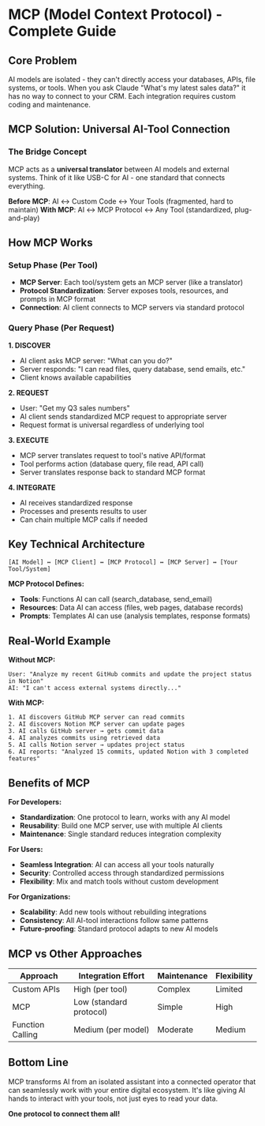 # MCP (Model Context Protocol) - Complete Guide

## Core Problem
AI models are isolated - they can't directly access your databases, APIs, file systems, or tools. When you ask Claude "What's my latest sales data?" it has no way to connect to your CRM. Each integration requires custom coding and maintenance.

## MCP Solution: Universal AI-Tool Connection

### The Bridge Concept
MCP acts as a **universal translator** between AI models and external systems. Think of it like USB-C for AI - one standard that connects everything.

**Before MCP**: AI ↔ Custom Code ↔ Your Tools (fragmented, hard to maintain)
**With MCP**: AI ↔ MCP Protocol ↔ Any Tool (standardized, plug-and-play)

## How MCP Works

### Setup Phase (Per Tool)
- **MCP Server**: Each tool/system gets an MCP server (like a translator)
- **Protocol Standardization**: Server exposes tools, resources, and prompts in MCP format
- **Connection**: AI client connects to MCP servers via standard protocol

### Query Phase (Per Request)

**1. DISCOVER**
- AI client asks MCP server: "What can you do?"
- Server responds: "I can read files, query database, send emails, etc."
- Client knows available capabilities

**2. REQUEST**
- User: "Get my Q3 sales numbers"
- AI client sends standardized MCP request to appropriate server
- Request format is universal regardless of underlying tool

**3. EXECUTE**
- MCP server translates request to tool's native API/format
- Tool performs action (database query, file read, API call)
- Server translates response back to standard MCP format

**4. INTEGRATE**
- AI receives standardized response
- Processes and presents results to user
- Can chain multiple MCP calls if needed

## Key Technical Architecture

```
[AI Model] ↔ [MCP Client] ↔ [MCP Protocol] ↔ [MCP Server] ↔ [Your Tool/System]
```

**MCP Protocol Defines:**
- **Tools**: Functions AI can call (search_database, send_email)
- **Resources**: Data AI can access (files, web pages, database records)
- **Prompts**: Templates AI can use (analysis templates, response formats)

## Real-World Example

**Without MCP:**
```
User: "Analyze my recent GitHub commits and update the project status in Notion"
AI: "I can't access external systems directly..."
```

**With MCP:**
```
1. AI discovers GitHub MCP server can read commits
2. AI discovers Notion MCP server can update pages
3. AI calls GitHub server → gets commit data
4. AI analyzes commits using retrieved data
5. AI calls Notion server → updates project status
6. AI reports: "Analyzed 15 commits, updated Notion with 3 completed features"
```

## Benefits of MCP

**For Developers:**
- **Standardization**: One protocol to learn, works with any AI model
- **Reusability**: Build one MCP server, use with multiple AI clients
- **Maintenance**: Single standard reduces integration complexity

**For Users:**
- **Seamless Integration**: AI can access all your tools naturally
- **Security**: Controlled access through standardized permissions
- **Flexibility**: Mix and match tools without custom development

**For Organizations:**
- **Scalability**: Add new tools without rebuilding integrations
- **Consistency**: All AI-tool interactions follow same patterns
- **Future-proofing**: Standard protocol adapts to new AI models

## MCP vs Other Approaches

| Approach | Integration Effort | Maintenance | Flexibility |
|----------|-------------------|-------------|-------------|
| Custom APIs | High (per tool) | Complex | Limited |
| MCP | Low (standard protocol) | Simple | High |
| Function Calling | Medium (per model) | Moderate | Medium |

## Bottom Line
MCP transforms AI from an isolated assistant into a connected operator that can seamlessly work with your entire digital ecosystem. It's like giving AI hands to interact with your tools, not just eyes to read your data.

**One protocol to connect them all!**

